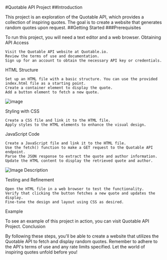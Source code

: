 #Quotable API Project
##Introduction

This project is an exploration of the Quotable API, which provides a collection of inspiring quotes. The goal is to create a website that generates random quotes upon request.
##Getting Started
###Prerequisites

To run this project, you will need a text editor and a web browser.
Obtaining API Access

    Visit the Quotable API website at Quotable.io.
    Review the terms of use and documentation.
    Sign up for an account to obtain the necessary API key or credentials.

HTML Structure

    Set up an HTML file with a basic structure. You can use the provided index.html file as a starting point.
    Create a container element to display the quote.
    Add a button element to fetch a new quote.
![image](https://github.com/MellowRainn/Quoatableapi/assets/112863311/958640dc-1996-43c3-b692-7351cddda25d)


Styling with CSS

    Create a CSS file and link it to the HTML file.
    Apply styles to the HTML elements to enhance the visual design.

JavaScript Code

    Create a JavaScript file and link it to the HTML file.
    Use the fetch() function to make a GET request to the Quotable API endpoint.
    Parse the JSON response to extract the quote and author information.
    Update the HTML content to display the retrieved quote and author.
![Image Description](https://github.com/MellowRainn/Quoatableapi/assets/112863311/e6093e6c-4c54-49b7-a504-2216000b657b)


Testing and Refinement

    Open the HTML file in a web browser to test the functionality.
    Verify that clicking the button fetches a new quote and updates the display.
    Fine-tune the design and layout using CSS as desired.

Example

To see an example of this project in action, you can visit Quotable API Project.
Conclusion

By following these steps, you'll be able to create a website that utilizes the Quotable API to fetch and display random quotes. Remember to adhere to the API's terms of use and any rate limits specified. Let the world of inspiring quotes unfold before you!
